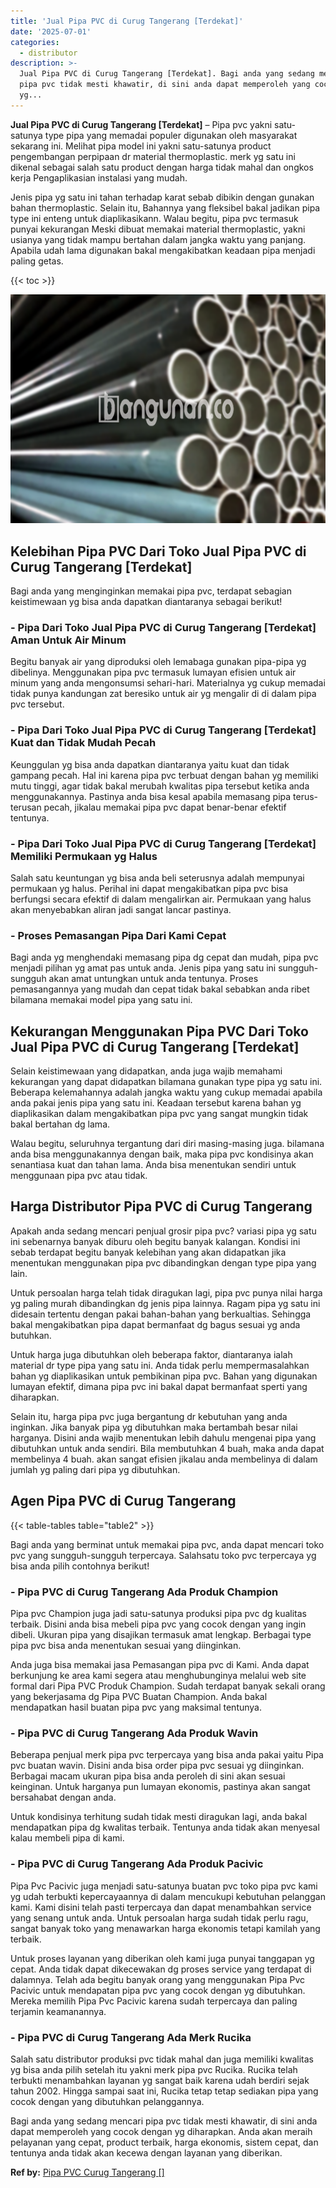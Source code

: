 ```yaml
---
title: 'Jual Pipa PVC di Curug Tangerang [Terdekat]'
date: '2025-07-01'
categories:
  - distributor
description: >-
  Jual Pipa PVC di Curug Tangerang [Terdekat]. Bagi anda yang sedang mencari
  pipa pvc tidak mesti khawatir, di sini anda dapat memperoleh yang cocok dengan
  yg...
---
```


**Jual Pipa PVC di Curug Tangerang \[Terdekat\]** – Pipa pvc yakni satu-satunya type pipa yang memadai populer digunakan oleh masyarakat sekarang ini. Melihat pipa model ini yakni satu-satunya product pengembangan perpipaan dr material thermoplastic. merk yg satu ini dikenal sebagai salah satu product dengan harga tidak mahal dan ongkos kerja Pengaplikasian instalasi yang mudah.

Jenis pipa yg satu ini tahan terhadap karat sebab dibikin dengan gunakan bahan thermoplastic. Selain itu, Bahannya yang fleksibel bakal jadikan pipa type ini enteng untuk diaplikasikann. Walau begitu, pipa pvc termasuk punyai kekurangan Meski dibuat memakai material thermoplastic, yakni usianya yang tidak mampu bertahan dalam jangka waktu yang panjang. Apabila udah lama digunakan bakal mengakibatkan keadaan pipa menjadi paling getas.

{{< toc >}}

![Jual Pipa PVC di Curug Tangerang [Terdekat]](/images/jaul-pipa-pvc-37.png)

## Kelebihan Pipa PVC Dari Toko Jual Pipa PVC di Curug Tangerang \[Terdekat\]

Bagi anda yang menginginkan memakai pipa pvc, terdapat sebagian keistimewaan yg bisa anda dapatkan diantaranya sebagai berikut!

### \- Pipa Dari Toko Jual Pipa PVC di Curug Tangerang \[Terdekat\] Aman Untuk Air Minum

Begitu banyak air yang diproduksi oleh lemabaga gunakan pipa-pipa yg dibelinya. Menggunakan pipa pvc termasuk lumayan efisien untuk air minum yang anda mengonsumsi sehari-hari. Materialnya yg cukup memadai tidak punya kandungan zat beresiko untuk air yg mengalir di di dalam pipa pvc tersebut.

### \- Pipa Dari Toko Jual Pipa PVC di Curug Tangerang \[Terdekat\] Kuat dan Tidak Mudah Pecah

Keunggulan yg bisa anda dapatkan diantaranya yaitu kuat dan tidak gampang pecah. Hal ini karena pipa pvc terbuat dengan bahan yg memiliki mutu tinggi, agar tidak bakal merubah kwalitas pipa tersebut ketika anda menggunakannya. Pastinya anda bisa kesal apabila memasang pipa terus-terusan pecah, jikalau memakai pipa pvc dapat benar-benar efektif tentunya.

### \- Pipa Dari Toko Jual Pipa PVC di Curug Tangerang \[Terdekat\] Memiliki Permukaan yg Halus

Salah satu keuntungan yg bisa anda beli seterusnya adalah mempunyai permukaan yg halus. Perihal ini dapat mengakibatkan pipa pvc bisa berfungsi secara efektif di dalam mengalirkan air. Permukaan yang halus akan menyebabkan aliran jadi sangat lancar pastinya.

### \- Proses Pemasangan Pipa Dari Kami Cepat

Bagi anda yg menghendaki memasang pipa dg cepat dan mudah, pipa pvc menjadi pilihan yg amat pas untuk anda. Jenis pipa yang satu ini sungguh-sungguh akan amat untungkan untuk anda tentunya. Proses pemasangannya yang mudah dan cepat tidak bakal sebabkan anda ribet bilamana memakai model pipa yang satu ini.

## Kekurangan Menggunakan Pipa PVC Dari Toko Jual Pipa PVC di Curug Tangerang \[Terdekat\]

Selain keistimewaan yang didapatkan, anda juga wajib memahami kekurangan yang dapat didapatkan bilamana gunakan type pipa yg satu ini. Beberapa kelemahannya adalah jangka waktu yang cukup memadai apabila anda pakai jenis pipa yang satu ini. Keadaan tersebut karena bahan yg diaplikasikan dalam mengakibatkan pipa pvc yang sangat mungkin tidak bakal bertahan dg lama.

Walau begitu, seluruhnya tergantung dari diri masing-masing juga. bilamana anda bisa menggunakannya dengan baik, maka pipa pvc kondisinya akan senantiasa kuat dan tahan lama. Anda bisa menentukan sendiri untuk menggunaan pipa pvc atau tidak.

## Harga Distributor Pipa PVC di Curug Tangerang

Apakah anda sedang mencari penjual grosir pipa pvc? variasi pipa yg satu ini sebenarnya banyak diburu oleh begitu banyak kalangan. Kondisi ini sebab terdapat begitu banyak kelebihan yang akan didapatkan jika menentukan menggunakan pipa pvc dibandingkan dengan type pipa yang lain.

Untuk persoalan harga telah tidak diragukan lagi, pipa pvc punya nilai harga yg paling murah dibandingkan dg jenis pipa lainnya. Ragam pipa yg satu ini didesain tertentu dengan pakai bahan-bahan yang berkualtias. Sehingga bakal mengakibatkan pipa dapat bermanfaat dg bagus sesuai yg anda butuhkan.

Untuk harga juga dibutuhkan oleh beberapa faktor, diantaranya ialah material dr type pipa yang satu ini. Anda tidak perlu mempermasalahkan bahan yg diaplikasikan untuk pembikinan pipa pvc. Bahan yang digunakan lumayan efektif, dimana pipa pvc ini bakal dapat bermanfaat sperti yang diharapkan.

Selain itu, harga pipa pvc juga bergantung dr kebutuhan yang anda inginkan. Jika banyak pipa yg dibutuhkan maka bertambah besar nilai harganya. Disini anda wajib menentukan lebih dahulu mengenai pipa yang dibutuhkan untuk anda sendiri. Bila membutuhkan 4 buah, maka anda dapat membelinya 4 buah. akan sangat efisien jikalau anda membelinya di dalam jumlah yg paling dari pipa yg dibutuhkan.

## Agen Pipa PVC di Curug Tangerang

{{< table-tables table="table2" >}}

Bagi anda yang berminat untuk memakai pipa pvc, anda dapat mencari toko pvc yang sungguh-sungguh terpercaya. Salahsatu toko pvc terpercaya yg bisa anda pilih contohnya berikut!

### \- Pipa PVC di Curug Tangerang Ada Produk Champion

Pipa pvc Champion juga jadi satu-satunya produksi pipa pvc dg kualitas terbaik. Disini anda bisa mebeli pipa pvc yang cocok dengan yang ingin dibeli. Ukuran pipa yang disajikan termasuk amat lengkap. Berbagai type pipa pvc bisa anda menentukan sesuai yang diinginkan.

Anda juga bisa memakai jasa Pemasangan pipa pvc di Kami. Anda dapat berkunjung ke area kami segera atau menghubunginya melalui web site formal dari Pipa PVC Produk Champion. Sudah terdapat banyak sekali orang yang bekerjasama dg Pipa PVC Buatan Champion. Anda bakal mendapatkan hasil buatan pipa pvc yang maksimal tentunya.

### \- Pipa PVC di Curug Tangerang Ada Produk Wavin

Beberapa penjual merk pipa pvc terpercaya yang bisa anda pakai yaitu Pipa pvc buatan wavin. Disini anda bisa order pipa pvc sesuai yg diinginkan. Berbagai macam ukuran pipa bisa anda peroleh di sini akan sesuai keinginan. Untuk harganya pun lumayan ekonomis, pastinya akan sangat bersahabat dengan anda.

Untuk kondisinya terhitung sudah tidak mesti diragukan lagi, anda bakal mendapatkan pipa dg kwalitas terbaik. Tentunya anda tidak akan menyesal kalau membeli pipa di kami.

### \- Pipa PVC di Curug Tangerang Ada Produk Pacivic

Pipa Pvc Pacivic juga menjadi satu-satunya buatan pvc toko pipa pvc kami yg udah terbukti kepercayaannya di dalam mencukupi kebutuhan pelanggan kami. Kami disini telah pasti terpercaya dan dapat menambahkan service yang senang untuk anda. Untuk persoalan harga sudah tidak perlu ragu, sangat banyak toko yang menawarkan harga ekonomis tetapi kamilah yang terbaik.

Untuk proses layanan yang diberikan oleh kami juga punyai tanggapan yg cepat. Anda tidak dapat dikecewakan dg proses service yang terdapat di dalamnya. Telah ada begitu banyak orang yang menggunakan Pipa Pvc Pacivic untuk mendapatan pipa pvc yang cocok dengan yg dibutuhkan. Mereka memilih Pipa Pvc Pacivic karena sudah terpercaya dan paling terjamin keamanannya.

### \- Pipa PVC di Curug Tangerang Ada Merk Rucika

Salah satu distributor produksi pvc tidak mahal dan juga memiliki kwalitas yg bisa anda pilih setelah itu yakni merk pipa pvc Rucika. Rucika telah terbukti menambahkan layanan yg sangat baik karena udah berdiri sejak tahun 2002. Hingga sampai saat ini, Rucika tetap tetap sediakan pipa yang cocok dengan yang dibutuhkan pelanggannya.

Bagi anda yang sedang mencari pipa pvc tidak mesti khawatir, di sini anda dapat memperoleh yang cocok dengan yg diharapkan. Anda akan meraih pelayanan yang cepat, product terbaik, harga ekonomis, sistem cepat, dan tentunya anda tidak akan kecewa dengan layanan yang diberikan.

**Ref by:** [Pipa PVC Curug Tangerang []](https://id.wikipedia.org/wiki/Pipa)
